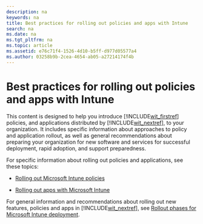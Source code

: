 ```yaml
---
description: na
keywords: na
title: Best practices for rolling out policies and apps with Intune
search: na
ms.date: na
ms.tgt_pltfrm: na
ms.topic: article
ms.assetid: e76c71f4-1526-4d10-b5ff-d977d05577a4
ms.author: 03258b9b-2cea-4654-ab05-a27214174f4b
---
```

# Best practices for rolling out policies and apps with Intune
This content is designed to help you introduce [!INCLUDE[wit_firstref](../Token/wit_firstref_md.md)] policies, and applications distributed by [!INCLUDE[wit_nextref](../Token/wit_nextref_md.md)], to your organization. It includes specific information about approaches to policy and application rollout, as well as general recommendations about preparing your organization for new software and services for successful deployment,  rapid adoption, and support preparedness.

For specific information about rolling out policies and applications, see these topics:

-   [Rolling out Microsoft Intune policies](../Topic/Rolling_out_Microsoft_Intune_policies.md)

-   [Rolling out apps with Microsoft Intune](../Topic/Rolling_out_apps_with_Microsoft_Intune.md)

For general information and recommendations about rolling out new features, policies and apps in [!INCLUDE[wit_nextref](../Token/wit_nextref_md.md)], see [Rollout phases for Microsoft Intune deployment](../Topic/Rollout_phases_for_Microsoft_Intune_deployment.md).

